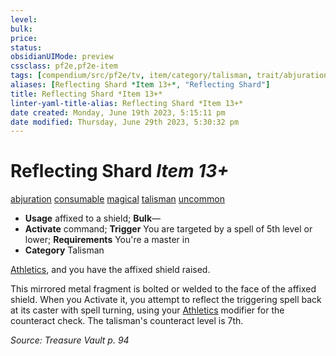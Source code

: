 ```yaml
---
level:
bulk:
price:
status:
obsidianUIMode: preview
cssclass: pf2e,pf2e-item
tags: [compendium/src/pf2e/tv, item/category/talisman, trait/abjuration, trait/consumable, trait/magical, trait/talisman, trait/uncommon]
aliases: [Reflecting Shard *Item 13+*, "Reflecting Shard"]
title: Reflecting Shard *Item 13+*
linter-yaml-title-alias: Reflecting Shard *Item 13+*
date created: Monday, June 19th 2023, 5:15:11 pm
date modified: Thursday, June 29th 2023, 5:30:32 pm
---
```


# Reflecting Shard *Item 13+*

[abjuration](rules/traits/abjuration.md) [consumable](rules/traits/consumable.md) [magical](rules/traits/magical.md) [talisman](rules/traits/talisman.md) [uncommon](rules/traits/uncommon.md)  

- **Usage** affixed to a shield; **Bulk**—
- **Activate** command; **Trigger** You are targeted by a spell of 5th level or lower; **Requirements** You're a master in
- **Category** Talisman

[Athletics](compendium/skills.md#Athletics), and you have the affixed shield raised.

This mirrored metal fragment is bolted or welded to the face of the affixed shield. When you Activate it, you attempt to reflect the triggering spell back at its caster with spell turning, using your [Athletics](compendium/skills.md#Athletics) modifier for the counteract check. The talisman's counteract level is 7th.

*Source: Treasure Vault p. 94*

